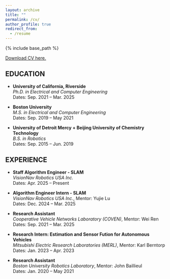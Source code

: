 ```yaml
---
layout: archive
title: ""
permalink: /cv/
author_profile: true
redirect_from:
  - /resume
---
```


{% include base_path %}

<u><a href="https://github.com/zhangyanyu0722/zhangyanyu0722.github.io/raw/main/files/Yanyu_Zhang_CV.pdf">Download CV here.</a></u>
<br/>

## EDUCATION
- **University of California, Riverside**  
  *Ph.D. in Electrical and Computer Engineering*  
  Dates: Sep. 2021 – Mar. 2025  

- **Boston University**  
  *M.S. in Electrical and Computer Engineering*  
  Dates: Sep. 2019 – May 2021

- **University of Detroit Mercy + Beijing University of Chemistry Technology**  
  *B.S. in Robotics*  
  Dates: Sep. 2015 – Jun. 2019

## EXPERIENCE
- **Staff Algorithm Engineer - SLAM**  
  *VisionNav Robotics USA Inc.*  
  Dates: Apr. 2025 – Present  

- **Algorithm Engineer Intern - SLAM**  
  *VisionNav Robotics USA Inc.*, Mentor: Yujie Lu  
  Dates: Dec. 2024 – Mar. 2025  

- **Research Assistant**  
  *Cooperative Vehicle Networks Laboratory (COVEN)*, Mentor: Wei Ren  
  Dates: Sep. 2021 – Mar. 2025  

- **Research Intern: Estimation and Sensor Fution for Autonomous Vehicles**  
  *Mitsubishi Electric Research Laboratories (MERL)*, Mentor: Karl Berntorp  
  Dates: Jan. 2023 – Apr. 2023

- **Research Assistant**  
  *Boston University Robotics Laboratory*, Mentor: John Baillieul  
  Dates: Jan. 2020 – May 2021
